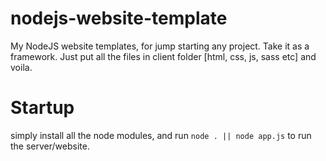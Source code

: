 # nodejs-website-template
My NodeJS website templates, for jump starting any project. Take it as a framework. Just put all the files in client folder [html, css, js, sass etc] and voila.


# Startup
simply install all the node modules, and run `node . || node app.js` to run the server/website.
